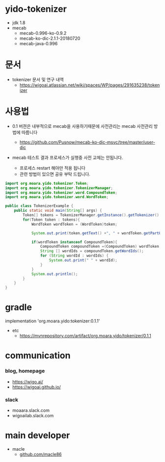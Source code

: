 # yido-tokenizer
- jdk 1.8
-   mecab
    -   mecab-0.996-ko-0.9.2
    -   mecab-ko-dic-2.1.1-20180720
    -   mecab-java-0.996  

# 문서
- tokenizer 문서 및 연구 내역
    - https://wigoai.atlassian.net/wiki/spaces/WP/pages/291635238/tokenizer
    

# 사용법
- 0.1 버젼은 내부적으로 mecab을 사용하기때문에 사전관리는 mecab 사전관리 방법에 따름니다
    - https://github.com/Pusnow/mecab-ko-dic-msvc/tree/master/user-dic

- mecab 테스트 결과 프로세스가 실행중 사전 교체는 안됩니다.
    - 프로세스 restart 해야만 적용 됩니다
    - 관련 방법이 있으면 공유 부탁 드립니다.

```java
import org.moara.yido.tokenizer.Token;
import org.moara.yido.tokenizer.TokenizerManager;
import org.moara.yido.tokenizer.word.CompoundToken;
import org.moara.yido.tokenizer.word.WordToken;

public class TokenizerExample {
    public static void main(String[] args) {
        Token[] tokens = TokenizerManager.getInstance().getTokenizer().getTokens("시내버스가 위고에 다녀요");
        for(Token token : tokens){
            WordToken wordToken = (WordToken)token;

            System.out.print(token.getText() +", " + wordToken.getPartOfSpeech());

            if(wordToken instanceof CompoundToken){
                CompoundToken compoundToken =(CompoundToken) wordToken;
                String [] wordIds = compoundToken.getWordIds();
                for (String wordId : wordIds) {
                    System.out.print(" " + wordId);
                }
            }
            System.out.println();
        }
    }
}
```
# gradle
implementation 'org.moara.yido:tokenizer:0.1.1'
- etc 
    - https://mvnrepository.com/artifact/org.moara.yido/tokenizer/0.1.1

# communication
### blog, homepage
 - https://wigo.ai/
 - https://wigoai.github.io/
 
### slack
 - moaara.slack.com
 - wigoailab.slack.com


# main developer
 - macle
    -  [github.com/macle86](https://github.com/macle86)
    
